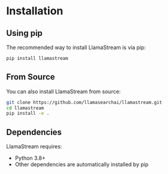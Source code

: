 # Installation

## Using pip

The recommended way to install LlamaStream is via pip:

```bash
pip install llamastream
```

## From Source

You can also install LlamaStream from source:

```bash
git clone https://github.com/llamasearchai/llamastream.git
cd llamastream
pip install -e .
```

## Dependencies

LlamaStream requires:

- Python 3.8+
- Other dependencies are automatically installed by pip
